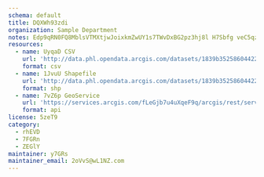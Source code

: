 ```yaml
---
schema: default
title: DQXWh93zdi 
organization: Sample Department 
notes: Edp9qRN0FQ8MblsVTMXtjwJoixkmZwUY1s7TWvDxBG2pz3hj8l H7Sbfg veC5qz4HIcYhQX3uS1unLUyKPIgOeAor69ABkndmEV 
resources:
  - name: UyqaD CSV
    url: 'http://data.phl.opendata.arcgis.com/datasets/1839b35258604422b0b520cbb668df0d_0.csv'
    format: csv
  - name: 1JvuU Shapefile
    url: 'http://data.phl.opendata.arcgis.com/datasets/1839b35258604422b0b520cbb668df0d_0.zip'
    format: shp
  - name: 7vZ6p GeoService
    url: 'https://services.arcgis.com/fLeGjb7u4uXqeF9q/arcgis/rest/services/Air_Monitoring_Stations/FeatureServer/0/query'
    format: api
license: 5zeT9 
category:
  - rhEVD 
  - 7FGRn 
  - ZEGlY 
maintainer: y7GRs  
maintainer_email: 2oVvS@wL1NZ.com
---
```

